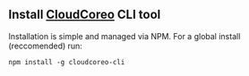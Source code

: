 ## Install [CloudCoreo](http://www.cloudcoreo.com/) CLI tool

Installation is simple and managed via NPM. For a global install (reccomended) run:

```
npm install -g cloudcoreo-cli
```

